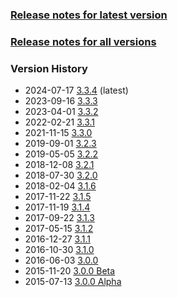 ### [Release notes for latest version](latest.md)

### [Release notes for all versions](full.md)

### Version History

* 2024-07-17 [3.3.4](3.3.4.md) (latest)
* 2023-09-16 [3.3.3](3.3.3.md)
* 2023-04-01 [3.3.2](3.3.2.md)
* 2022-02-21 [3.3.1](3.3.1.md)
* 2021-11-15 [3.3.0](3.3.0.md)
* 2019-09-01 [3.2.3](3.2.3.md)
* 2019-05-05 [3.2.2](3.2.2.md)
* 2018-12-08 [3.2.1](3.2.1.md)
* 2018-07-30 [3.2.0](3.2.0.md)
* 2018-02-04 [3.1.6](3.1.6.md)
* 2017-11-22 [3.1.5](3.1.5.md)
* 2017-11-19 [3.1.4](3.1.4.md)
* 2017-09-22 [3.1.3](3.1.3.md)
* 2017-05-15 [3.1.2](3.1.2.md)
* 2016-12-27 [3.1.1](3.1.1.md)
* 2016-10-30 [3.1.0](3.1.0.md)
* 2016-06-03 [3.0.0](3.0.0.md)
* 2015-11-20 [3.0.0 Beta](3.0.0b.md)
* 2015-07-13 [3.0.0 Alpha](3.0.0a.md)
